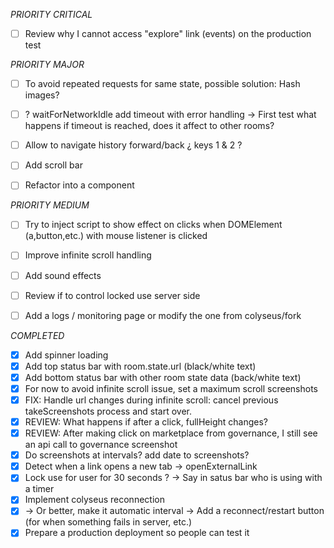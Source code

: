 _PRIORITY CRITICAL_
- [ ] Review why I cannot access "explore" link (events) on the production test


_PRIORITY MAJOR_
- [ ] To avoid repeated requests for same state, possible solution: Hash images?
- [ ] ? waitForNetworkIdle add timeout with error handling -> First test what happens if timeout is reached, does it affect to other rooms?
- [ ] Allow to navigate history forward/back ¿ keys 1 & 2 ?
- [ ] Add scroll bar
- [ ] Refactor into a component


_PRIORITY MEDIUM_
- [ ] Try to inject script to show effect on clicks when DOMElement (a,button,etc.) with mouse listener is clicked
- [ ] Improve infinite scroll handling
- [ ] Add sound effects 
- [ ] Review if to control locked use server side
- [ ] Add a logs / monitoring page or modify the one from colyseus/fork


_COMPLETED_
- [x] Add spinner loading
- [x] Add top status bar with room.state.url (black/white text)
- [x] Add bottom status bar with other room state data (back/white text)
- [x] For now to avoid infinite scroll issue, set a maximum scroll screenshots
- [x] FIX: Handle url changes during infinite scroll: cancel previous takeScreenshots process and start over. 
- [x] REVIEW: What happens if after a click, fullHeight changes?
- [x] REVIEW: After making click on marketplace from governance, I still see an api call to
    governance screenshot
- [x] Do screenshots at intervals? add date to screenshots?
- [x] Detect when a link opens a new tab -> openExternalLink
- [x] Lock use for user for 30 seconds ? -> Say in satus bar who is using with a timer
- [x] Implement colyseus reconnection
- [x] -> Or better, make it automatic interval -> Add a reconnect/restart button (for when something fails in server, etc.)
- [x] Prepare a production deployment so people can test it